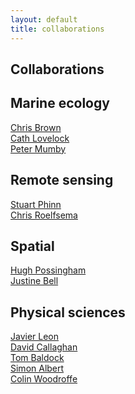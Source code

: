 ```yaml
---
layout: default
title: collaborations
---
```


## Collaborations

## Marine ecology  
<a href ="http://www.seascapemodels.org" target="_blank">Chris Brown </a>  
<a href ="http://researchers.uq.edu.au/researcher/1430" target="_blank">Cath Lovelock </a>  
<a href ="http://www.marinespatialecologylab.org" target="_blank">Peter Mumby </a>  

## Remote sensing  
<a href ="https://www.gpem.uq.edu.au/stuart-phinn" target="_blank">Stuart Phinn </a>  
<a href ="https://www.gpem.uq.edu.au/chris-roelfsema" target="_blank">Chris Roelfsema </a>  

## Spatial  
<a href ="http://www.possinghamlab.org/" target="_blank">Hugh Possingham</a>  
<a href ="http://www.law.uq.edu.au/academic-staff/staff.php?nm=justinebell" target="_blank">Justine Bell</a>  

## Physical sciences  
<a href ="http://www.usc.edu.au/explore/structure/faculty-of-science-health-education-and-engineering/staff/dr-javier-leon" target="_blank">Javier Leon </a>  
<a href ="http://www.civil.uq.edu.au/callaghan" target="_blank">David Callaghan </a>  
<a href ="http://www.civil.uq.edu.au/baldock" target="_blank">Tom Baldock</a>  
<a href ="http://www.civil.uq.edu.au/albert" target="_blank">Simon Albert </a>  
<a href ="http://smah.uow.edu.au/sees/UOW002960.html" target="_blank">Colin Woodroffe </a>  
